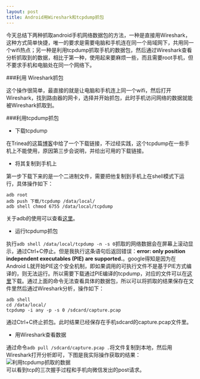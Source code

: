 ```yaml
---
layout: post
title: Android用Wireshark和tcpdump抓包
---
```

今天总结下两种抓取android手机网络数据包的方法，一种是直接用Wireshark，这种方式简单快捷，唯一的要求是需要电脑和手机连在同一个局域网下，共用同一个wifi热点；另一种是利用tcpdump抓取手机的数据包，然后通过Wireshark查看分析抓取到的数据，相比于第一种，使用起来要麻烦一些，而且需要root手机，但不要求手机和电脑处在同一个网络下。    

###利用 Wireshark抓包    

这个操作很简单，最直接的就是让电脑和手机连上同一个wifi，然后打开Wireshark，找到路由器的网卡，选择并开始抓包，此时手机访问网络的数据就能被Wireshark抓取到。

###利用tcpdump抓包   

- 下载tcpdump  

在Trinea的这篇[博客](http://www.trinea.cn/android/tcpdump_wireshark/)中给了一个下载链接，不过经实践，这个tcpdump在一些手机上不能使用，原因第三步会说明，并给出可用的下载链接。   
 
- 将其复制到手机上

第一步下载下来的是一个二进制文件，需要把他复制到手机上在shell模式下运行，具体操作如下：
```
adb root
adb push 下载/tcpdump /data/local/
adb shell chmod 6755 /data/local/tcpdump
``` 
关于adb的使用可以查看[这里](http://rantianhua.github.io/useadb/)。  

- 运行tcpdump抓包  

执行`adb shell /data/local/tcpdump -n -s 0`抓取的网络数据会在屏幕上滚动显示，通过Ctrl+C停止。但是我执行这条语句后返回错误：__error: only position independent executables (PIE) are supported.__。google得知是因为在Android L就开始PIE这个安全机制，即如果调用的可执行文件不是基于PIE方式编译的，则无法运行。所以需要下载通过PIE编译的tcpdump，对应的文件可以在[这里](https://github.com/zencodex/hack-android/raw/master/arm-bin/tcpdump-pie/tcpdump)下载。通过上面的命令无法查看具体的数据包，所以可以将抓取的结果保存在文件里然后通过Wireshark分析，操作如下：
```
adb shell 
cd /data/local/
tcpdump -i any -p -s 0 /sdcard/capture.pcap
```
通过Ctrl+C终止抓包。此时结果已经保存在手机sdcard的capture.pcap文件里。  

- 用Wireshark查看数据  

通过命令`adb pull /sdcard/capture.pcap .`将文件复制到本地，然后用Wireshark打开分析即可，下图是我实际操作获取的结果：
![利用tcpdump抓取的数据]({{site.baseurl}}/public/images/tcpdumpcapture.png)    
可以看到tcp的三次握手过程和手机向微信发出的post请求。







